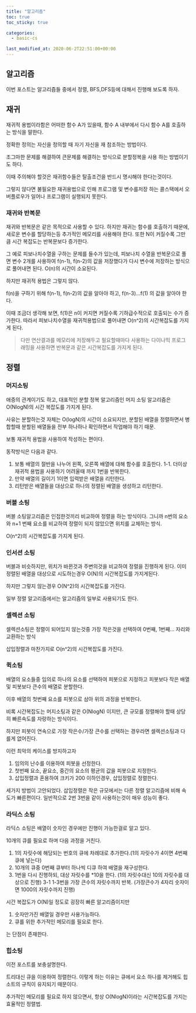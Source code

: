 ```yaml
---
title: "알고리즘"
toc: true
toc_sticky: true

categories:
  - basic-cs

last_modified_at: 2020-06-2T22:51:00+00:00
---
```


## 알고리즘

이번 포스트는 알고리즘들 중에서
정렬, BFS,DFS등에 대해서 진행해 보도록 하자.

## 재귀

재귀적 용법이라함은 어떠한 함수 A가 있을때,
함수 A 내부에서 다시 함수 A를 호출하는 방식을 말한다.

정확한 정의는 자신을 정의할 때 자기 자신을 재 참조하는 방법이다.

조그마한 문제를 해결하여 큰문제를 해결하는 방식으로 분할정복을 사용
하는 방법이기도 하다.

이때 주의해야 할것은 재귀함수들은 탈출조건을 반드시
명시해야 한다는것이다.

그렇지 않다면 불필요한 재귀용법으로 인해 프로그램 및 변수를저장
하는 콜스택에서 오버플로우가 일어나 프로그램이 실행되지 못한다.

### 재귀와 반복문

재귀와 반복문은 같은 목적으로 사용할 수 있다.
하지만 재귀는 함수를 호출하기 때문에, 새로운 변수를 할당하는등
추가적인 메모리를 사용해야 한다.
또한 N이 커질수록 그만큼 시간 복잡도는 반복문보다 증가한다.

그 예로 피보나치수열을 구하는 문제를 들수가 있는데,
피보나치 수열을 반복문으로 풀면 변수 2개를 사용하여 f(n-1), f(n-2)의 값을
저장했다가 다시 변수에 저장하는 방식으로 풀어내면 된다. O(n)의 시간이 소요된다.

하지만 재귀적 용법은 그렇지 않다.

f(n)을 구하기 위해 f(n-1), f(n-2)의 값을 알아야 하고, f(n-3)...f(1)
의 값을 알아야 한다.

이때 조금더 생각해 보면, f(1)은 n이 커지면 커질수록 기하급수적으로 호출되는
수가 증가한다. 따라서 피보나치수열을 재귀적용법으로 풀어내면
O(n^2)의 시간복잡도를 가지게 된다.

> 다만 연산결과를 메모리에 저장해두고 필요할때마다 사용하는
> 다이나믹 프로그래밍을 사용하면 반복문과 같은 시간복잡도를 가지게 된다.

## 정렬

### 머지소팅

애증의 관계이기도 하고, 대표적인 분할 정복 알고리즘인
머지 소팅 알고리즘은 O(NlogN)의 시간 복잡도를 가지게 된다.

사유는 분할하는것 자체는 O(logN)의 시간이 소요되지만,
분할된 배열을 정렬하면서 병합할때 분할된 배열들을 전부 하나하나
확인하면서 작업해야 하기 때문.

보통 재귀적 용법을 사용하여 작성하는 편이다.

동작방식은 다음과 같다.

1. 보통 배열의 절반을 나누어 왼쪽, 오른쪽 배열에 대해 함수를 호출한다.
   1-1. 더이상 재귀적 용법을 사용하기 어려울때 까지 1번을 반복한다.
2. 만약 배열의 길이기 1이면 입력받은 배열을 리턴한다.
3. 리턴받은 배열들을 대상으로 하나의 정렬된 배열을 생성하고 리턴한다.

### 버블 소팅

버블 소팅알고리즘은 인접한것끼리 비교하여 정렬을 하는 방식이다.
그니까 n번의 요소와 n+1 번째 요소를 비교하여 정렬이 되지 않았으면 위치를 교체하는 방식.

O(n^2)의 시간복잡도를 가지게 된다.

### 인서션 소팅

버블과 비슷하지만, 위치가 바뀐것과 주변의것을 비교하여 정렬을 진행하게 된다.
이미 정렬된 배열을 대상으로 시도하는경우 O(N)의 시간복잡도를 가지게된다.

하지만 그렇지 않는경우 O(N^2)의 시간복잡도를 가진다.

일부 정렬 알고리즘에서는 알고리즘의 일부로 사용되기도 한다.

### 셀렉션 소팅

셀렉션소팅은 정렬이 되어있지 않는것중 가장 작은것을 선택하여 0번째, 1번째... 자리와 교환하는
방식

삽입정렬과 마찬가지로 O(n^2)의 시간복잡도를 가진다.

### 퀵소팅

배열의 요소들중 임의로 하나의 요소를 선택하여 피봇으로 지정하고
피봇보다 작은 배열 및 피봇보다 큰수의 배열로 분할한다.

이후 배열의 첫번째 요소를 피봇으로 삼아 위의 과정을 반복한다.

비록 시간복잡도는 머지소팅과 같은 O(NlogN) 이지만,
큰 규모를 정렬해야 할때 상당히 빠른속도를 자랑하는 방식이다.

하지만 피봇이 연속으로 가장 작은수/가장 큰수를 선택하는 경우라면
셀렉션소팅과 다를게 없어진다.

이런 최악의 케이스를 방지하고자

1. 임의의 난수를 이용하여 피봇을 선정한다.
2. 첫번째 요소, 끝요소, 중간의 요소의 평균의 값을 피봇으로 지정한다.
3. 삽입정렬과 혼용하여 크키가 200 이하인경우, 삽입정렬로 정렬한다.

세가지 방법이 고안되었다.
삽입정렬은 작은 규모에서는 다른 정렬 알고리즘에 비해 속도가 빠른편이다.
일반적으로 2번 3번을 같이 사용하는것이 매우 성능이 좋다.

### 라딕스 소팅

라딕스 소팅은 배열이 숫자인 경우에만 진행이 가능한걸로 알고 있다.

10개의 큐를 필요로 하며 다음 과정을 거친다.

1. 1의 자릿수에 해당되는 번호의 큐에 차례대로 추가한다.(1의 자릿수가 4이면 4번째 큐에 넣는다)
2. 10개의 큐중 0번째 큐부터 하나씩 디큐 하여 배열을 재구성한다.
3. 1번을 다시 진행하되, 대상 자릿수를 \*10을 한다. (1의 자릿수대신 10의 자릿수를 대상으로 진행)
   3-1 1-3번을 가장 큰수의 자릿수까지 반복. (가장큰수가 4자리 숫자이면 1000의 자릿수까지 진행)

시간 복잡도가 O(N)일 정도로 굉장히 빠른 알고리즘이지만

1. 숫자만가진 배열일 경우만 사용가능하다.
2. 큐를 위한 추가적인 메모리를 필요로 한다.

는 단점이 존재한다.

### 힙소팅

이전 포스트를 보충설명한다.

트리대신 큐을 이용하여 정렬한다.
이렇게 하는 이유는 큐에서 요소 하나를 제거해도
힙소트의 규칙이 유지되기 때문이다.

추가적인 메모리를 필요로 하지 않으면서,
항상 O(NlogN)이라는 시간복잡도를 가지는 효율적인 정렬법.
